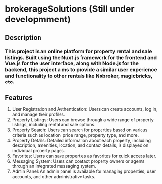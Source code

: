 # brokerageSolutions (Still under developmment)

## Description
### This project is an online platform for property rental and sale listings. Built using the Nuxt.js framework for the frontend and Vue.js for the user interface, along with Node.js for the backend, this project aims to provide a similar user experience and functionality to other rentals like Nobroker, magicbricks, etc.

## Features
1. User Registration and Authentication: Users can create accounts, log in, and manage their profiles.
2. Property Listings: Users can browse through a wide range of property listings, including rental and sale options.
3. Property Search: Users can search for properties based on various criteria such as location, price range, property type, and more.
4. Property Details: Detailed information about each property, including description, amenities, location, and contact details, is displayed on individual property pages.
5. Favorites: Users can save properties as favorites for quick access later.
6. Messaging System: Users can contact property owners or agents through an integrated messaging system.
7. Admin Panel: An admin panel is available for managing properties, user accounts, and other administrative tasks.
